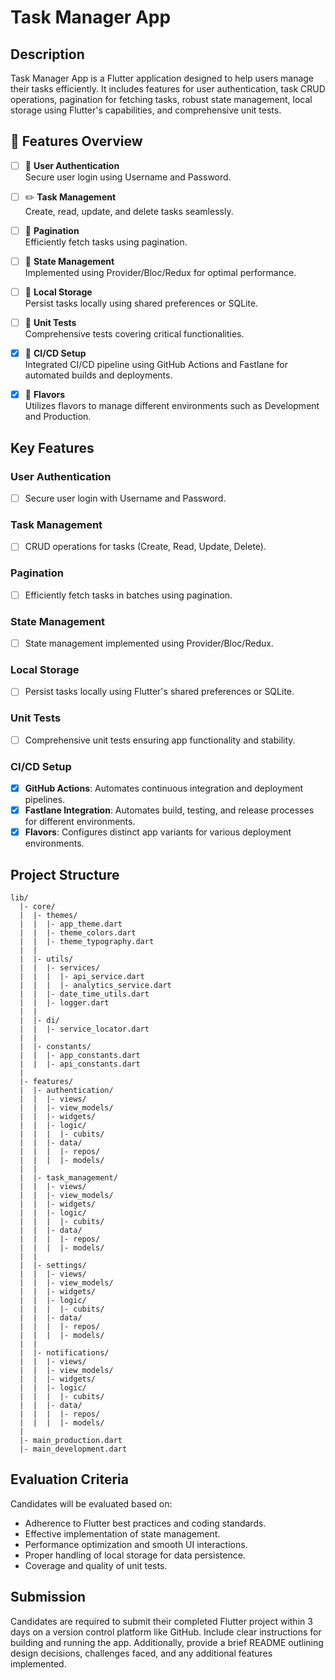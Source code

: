 # Task Manager App


## Description

Task Manager App is a Flutter application designed to help users manage their tasks efficiently. It includes features for user authentication, task CRUD operations, pagination for fetching tasks, robust state management, local storage using Flutter's capabilities, and comprehensive unit tests.

## 🌟 Features Overview

- [ ] 🔑 **User Authentication**  
      Secure user login using Username and Password.

- [ ] ✏️ **Task Management**  
      Create, read, update, and delete tasks seamlessly.

- [ ] 🔄 **Pagination**  
      Efficiently fetch tasks using pagination.

- [ ] 🔄 **State Management**  
      Implemented using Provider/Bloc/Redux for optimal performance.

- [ ] 💾 **Local Storage**  
      Persist tasks locally using shared preferences or SQLite.

- [ ] 🧪 **Unit Tests**  
      Comprehensive tests covering critical functionalities.

- [x] 🔄 **CI/CD Setup**  
      Integrated CI/CD pipeline using GitHub Actions and Fastlane for automated builds and deployments.

- [x] 🎨 **Flavors**  
      Utilizes flavors to manage different environments such as Development and Production.

## Key Features

### User Authentication

- [ ] Secure user login with Username and Password.

### Task Management

- [ ] CRUD operations for tasks (Create, Read, Update, Delete).

### Pagination

- [ ] Efficiently fetch tasks in batches using pagination.

### State Management

- [ ] State management implemented using Provider/Bloc/Redux.

### Local Storage

- [ ] Persist tasks locally using Flutter's shared preferences or SQLite.

### Unit Tests

- [ ] Comprehensive unit tests ensuring app functionality and stability.

### CI/CD Setup

- [x] **GitHub Actions**: Automates continuous integration and deployment pipelines.
- [x] **Fastlane Integration**: Automates build, testing, and release processes for different environments.
- [x] **Flavors**: Configures distinct app variants for various deployment environments.

## Project Structure

```
lib/
  |- core/
  |  |- themes/
  |  |  |- app_theme.dart
  |  |  |- theme_colors.dart
  |  |  |- theme_typography.dart
  |  |
  |  |- utils/
  |  |  |- services/
  |  |  |  |- api_service.dart
  |  |  |  |- analytics_service.dart
  |  |  |- date_time_utils.dart
  |  |  |- logger.dart
  |  |
  |  |- di/
  |  |  |- service_locator.dart
  |  |
  |  |- constants/
  |  |  |- app_constants.dart
  |  |  |- api_constants.dart
  |
  |- features/
  |  |- authentication/
  |  |  |- views/
  |  |  |- view_models/
  |  |  |- widgets/
  |  |  |- logic/
  |  |  |  |- cubits/
  |  |  |- data/
  |  |  |  |- repos/
  |  |  |  |- models/
  |  |
  |  |- task_management/
  |  |  |- views/
  |  |  |- view_models/
  |  |  |- widgets/
  |  |  |- logic/
  |  |  |  |- cubits/
  |  |  |- data/
  |  |  |  |- repos/
  |  |  |  |- models/
  |  |
  |  |- settings/
  |  |  |- views/
  |  |  |- view_models/
  |  |  |- widgets/
  |  |  |- logic/
  |  |  |  |- cubits/
  |  |  |- data/
  |  |  |  |- repos/
  |  |  |  |- models/
  |  |
  |  |- notifications/
  |  |  |- views/
  |  |  |- view_models/
  |  |  |- widgets/
  |  |  |- logic/
  |  |  |  |- cubits/
  |  |  |- data/
  |  |  |  |- repos/
  |  |  |  |- models/
  |
  |- main_production.dart
  |- main_development.dart

```

## Evaluation Criteria

Candidates will be evaluated based on:

- Adherence to Flutter best practices and coding standards.
- Effective implementation of state management.
- Performance optimization and smooth UI interactions.
- Proper handling of local storage for data persistence.
- Coverage and quality of unit tests.

## Submission

Candidates are required to submit their completed Flutter project within 3 days on a version control platform like GitHub. Include clear instructions for building and running the app. Additionally, provide a brief README outlining design decisions, challenges faced, and any additional features implemented.
